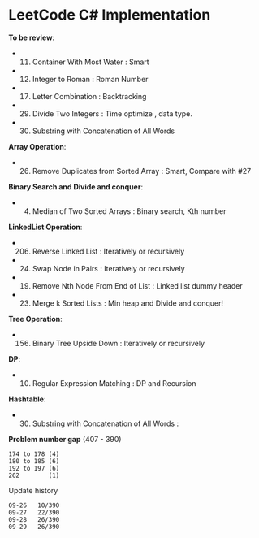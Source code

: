 LeetCode C# Implementation
=====================================

**To be review**:
- 011. Container With Most Water                : Smart
- 012. Integer to Roman                         : Roman Number
- 017. Letter Combination                       : Backtracking
- 029. Divide Two Integers                      : Time optimize , data type.
- 030. Substring with Concatenation of All Words

**Array Operation**:
- 026. Remove Duplicates from Sorted Array      : Smart, Compare with #27


**Binary Search and Divide and conquer**:
- 004. Median of Two Sorted Arrays              : Binary search, Kth number


**LinkedList Operation**:
- 206. Reverse Linked List                      : Iteratively or recursively
- 024. Swap Node in Pairs                       : Iteratively or recursively
- 019. Remove Nth Node From End of List         : Linked list dummy header
- 023. Merge k Sorted Lists                     : Min heap and Divide and conquer!

**Tree Operation**:
- 156. Binary Tree Upside Down                  : Iteratively or recursively


**DP**:
- 010. Regular Expression Matching              : DP and Recursion           


**Hashtable**:
- 030. Substring with Concatenation of All Words      : 

**Problem number gap** (407 - 390)
    
    174 to 178 (4)
    180 to 185 (6) 
    192 to 197 (6)
    262        (1)

Update history

    09-26   10/390
    09-27   22/390
    09-28   26/390
    09-29   26/390
